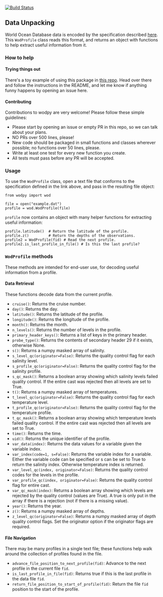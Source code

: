 [![Build Status](https://travis-ci.org/BillMills/wodpy.svg?branch=master)](https://travis-ci.org/BillMills/wodpy)

## Data Unpacking

World Ocean Database data is encoded by the specification described [here](http://data.nodc.noaa.gov/woa/WOD/DOC/wodreadme.pdf). This `WodProfile` class reads this format, and returns an object with functions to help extract useful information from it.

### How to help

#### Trying things out

There's a toy example of using this package in [this repo](https://github.com/BillMills/woddemo). Head over there and follow the instructions in the README, and let me know if anything funny happens by opening an issue here.

#### Contributing

Contributions to wodpy are very welcome! Please follow these simple guidelines:

 - Please start by opening an issue or empty PR in this repo, so we can talk about your plans.
 - NO PRs over 500 lines, please!
 - New code should be packaged in small functions and classes wherever possible; no functions over 50 lines, please.
 - Write at least one test for every new function you create.
 - All tests must pass before any PR will be accepted.

### Usage

To use the `WodProfile` class, open a text file that conforms to the specification defined in the link above, and pass in the resulting file object:

```
from wodpy import wod

file = open("example.dat")
profile = wod.WodProfile(file)
```

`profile` now contains an object with many helper functions for extracting useful information:

```
profile.latitude()  # Return the latitude of the profile.
profile.z()         # Return the depths of the observations.
profile2 = WodProfile(fid) # Read the next profile.
profile2.is_last_profile_in_file() # Is this the last profile?
```

### `WodProfile` methods

These methods are intended for end-user use, for decoding useful information from a profile.

#### Data Retrieval

These functions decode data from the current profile.


 - `cruise()`: Returns the cruise number.
 - `day()`: Returns the day.
 - `latitude()`: Returns the latitude of the profile.
 - `longitude()`: Returns the longitude of the profile.
 - `month()`: Returns the month.
 - `n_levels()`: Returns the number of levels in the profile.
 - `primary_header_keys()`: Returns a list of keys in the primary header.
 - `probe_type()`: Returns the contents of secondary header 29 if it exists, otherwise None.
 - `s()`: Returns a numpy masked array of salinity.
 - `s_level_qc(originator=False)`: Returns the quality control flag for each salinity level.
 - `s_profile_qc(originator=False)`: Returns the quality control flag for the salinity profile. 
 - `s_qc_mask()`: Returns a boolean array showing which salinity levels failed quality control. If the entire cast was rejected then all levels are set to True.
 - `t()`: Returns a numpy masked array of temperatures.
 - `t_level_qc(originator=False)`: Returns the quality control flag for each temperature level.
 - `t_profile_qc(originator=False)`: Returns the quality control flag for the temperature profile.
 - `t_qc_mask()`: Returns a boolean array showing which temperature levels failed quality control. If the entire cast was rejected then all levels are set to True.
 - `time()`: Returns the time.
 - `uid()`: Returns the unique identifier of the profile.
 - `var_data(index)`: Returns the data values for a variable given the variable index. 
 - `var_index(code=1, s=False)`: Returns the variable index for a variable. Either the variable code can be specified or s can be set to True to return the salinity index. Otherwise temperature index is returned.
 - `var_level_qc(index, originator=False)`: Returns the quality control codes for the levels in the profile.
 - `var_profile_qc(index, originator=False)`: Returns the quality control flag for entire cast.
 - `var_qc_mask(index)`: Returns a boolean array showing which levels are rejected by the quality control (values are True). A true is only put in the array if there is a rejection (not if there is a missing value).
 - `year()`: Returns the year. 
 - `z()`: Returns a numpy masked array of depths. 
 - `z_level_qc(originator=False)`: Returns a numpy masked array of depth quality control flags. Set the originator option if the originator flags are required.

#### File Navigation

There may be many profiles in a single text file; these functions help walk around the collection of profiles found in the file.

 - `advance_file_position_to_next_profile(fid)`: Advance to the next profile in the current file `fid`.
 - `is_last_profile_in_file(fid)`: Returns true if this is the last profile in the data file `fid`.
 - `return_file_position_to_start_of_profile(fid)`: Return the file `fid` position to the start of the profile.



 
 
 
 


 









